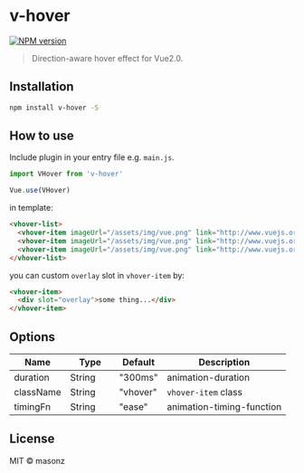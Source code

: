 # v-hover
[![NPM version][npm-image]][npm-url]
>  Direction-aware hover effect for Vue2.0.

## Installation

```bash
npm install v-hover -S
```

## How to use
Include plugin in your entry file e.g. `main.js`.

```JavaScript
import VHover from 'v-hover'

Vue.use(VHover)
```

in template:

```HTML
<vhover-list>
  <vhover-item imageUrl="/assets/img/vue.png" link="http://www.vuejs.org"></vhover-item>
  <vhover-item imageUrl="/assets/img/vue.png" link="http://www.vuejs.org"></vhover-item>
  <vhover-item imageUrl="/assets/img/vue.png" link="http://www.vuejs.org"></vhover-item>
</vhover-list>
```
you can custom `overlay` slot in `vhover-item` by:

```HTML
<vhover-item>
  <div slot="overlay">some thing...</div>
</vhover-item>
```

## Options
| Name      | Type          | Default  | Description               |
| ---       | ---           | ---      | ---                       |
| duration  | String        | "300ms"  | animation-duration        |
| className | String        | "vhover" | `vhover-item` class       |
| timingFn  | String        | "ease"   | animation-timing-function |

## License

MIT © masonz

[npm-image]: https://badge.fury.io/js/v-hover
[npm-url]: https://npmjs.org/package/v-hover

